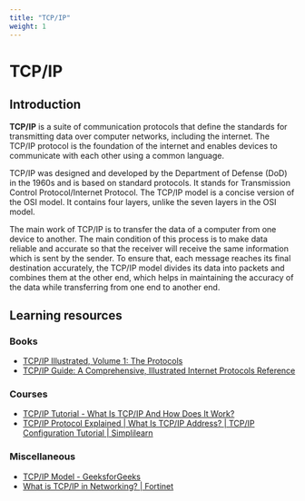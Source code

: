 ```yaml
---
title: "TCP/IP"
weight: 1
---
```

# TCP/IP

## Introduction

**TCP/IP** is a suite of communication protocols that define the standards for transmitting data over computer networks, including the internet. The TCP/IP protocol is the foundation of the internet and enables devices to communicate with each other using a common language.

TCP/IP was designed and developed by the Department of Defense (DoD) in the 1960s and is based on standard protocols. It stands for Transmission Control Protocol/Internet Protocol. The TCP/IP model is a concise version of the OSI model. It contains four layers, unlike the seven layers in the OSI model.

The main work of TCP/IP is to transfer the data of a computer from one device to another. The main condition of this process is to make data reliable and accurate so that the receiver will receive the same information which is sent by the sender. To ensure that, each message reaches its final destination accurately, the TCP/IP model divides its data into packets and combines them at the other end, which helps in maintaining the accuracy of the data while transferring from one end to another end.

## Learning resources

### Books

- [TCP/IP Illustrated, Volume 1: The Protocols](https://www.amazon.com/TCP-Illustrated-Vol-Addison-Wesley-Professional/dp/0201633469)
- [TCP/IP Guide: A Comprehensive, Illustrated Internet Protocols Reference](https://www.amazon.com/TCP-Guide-Comprehensive-Illustrated-Protocols/dp/159327047X)

### Courses

- [TCP/IP Tutorial - What Is TCP/IP And How Does It Work?](https://www.youtube.com/watch?v=kE7OLr9zTqk)
- [TCP/IP Protocol Explained | What Is TCP/IP Address? | TCP/IP Configuration Tutorial | Simplilearn](https://www.youtube.com/watch?v=CsektxtqA8c)

### Miscellaneous

- [TCP/IP Model - GeeksforGeeks](https://www.geeksforgeeks.org/tcp-ip-model/)
- [What is TCP/IP in Networking? | Fortinet](https://www.fortinet.com/resources/cyberglossary/tcp-ip)
